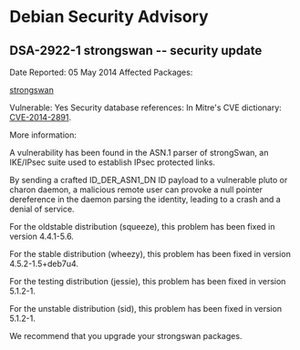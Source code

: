 
Debian Security Advisory
========================


DSA-2922-1 strongswan -- security update
----------------------------------------



Date Reported:
05 May 2014
Affected Packages:

[strongswan](https://packages.debian.org/src:strongswan)

Vulnerable:
Yes
Security database references:
In Mitre's CVE dictionary: [CVE-2014-2891](https://security-tracker.debian.org/tracker/CVE-2014-2891).  

More information:

A vulnerability has been found in the ASN.1 parser of strongSwan, an
IKE/IPsec suite used to establish IPsec protected links.


By sending a crafted ID\_DER\_ASN1\_DN ID payload to a vulnerable pluto or
charon daemon, a malicious remote user can provoke a null pointer
dereference in the daemon parsing the identity, leading to a crash and a
denial of service.


For the oldstable distribution (squeeze), this problem has been fixed in
version 4.4.1-5.6.


For the stable distribution (wheezy), this problem has been fixed in
version 4.5.2-1.5+deb7u4.


For the testing distribution (jessie), this problem has been fixed in
version 5.1.2-1.


For the unstable distribution (sid), this problem has been fixed in
version 5.1.2-1.


We recommend that you upgrade your strongswan packages.





